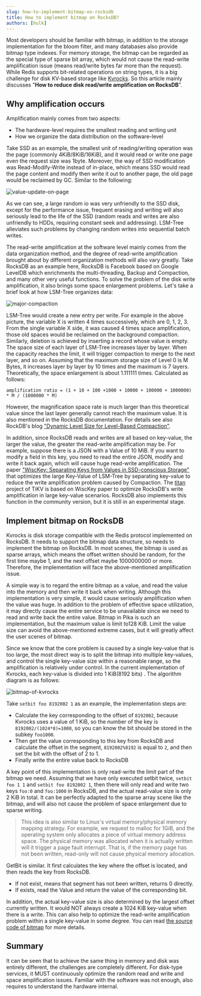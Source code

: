 ```yaml
---
slug: how-to-implement-bitmap-on-rocksdb
title: How to implement bitmap on RocksDB?
authors: [hulk]
---
```


Most developers should be familiar with bitmap, in addition to the storage implementation for the bloom filter, and many databases also provide bitmap type indexes. For memory storage, the bitmap can be regarded as the special type of sparse bit array, which would not cause the read-write amplification issue (means read/write bytes far more than the request). While Redis supports bit-related operations on string types, it is a big challenge for disk KV-based storage like [Kvrocks](https://github.com/apache/incubator-kvrocks). So this article mainly discusses "**How to reduce disk read/write amplification on RocksDB**".

<!--truncate-->

## Why amplification occurs

Amplification mainly comes from two aspects:

* The hardware-level requires the smallest reading and writing unit
* How we organize the data distribution on the software-level

Take SSD as an example, the smallest unit of reading/writing operation was the page (commonly 4KiB/8KiB/16KiB), and it would read or write one page even the request size was 1byte. Moreover, the way of SSD modification was Read-Modify-Write instead of in-place, which means SSD would read the page content and modify then write it out to another page, the old page would be reclaimed by GC. Similar to the following:

![value-update-on-page](value-update-on-page.jpeg)

As we can see, a large random io was very unfriendly to the SSD disk, except for the performance issue, frequent erasing and writing will also seriously lead to the life of the SSD (random reads and writes are also unfriendly to HDDs, requiring constant seek and addressing). LSM-Tree alleviates such problems by changing random writes into sequential batch writes.

The read-write amplification at the software level mainly comes from the data organization method, and the degree of read-write amplification brought about by different organization methods will also vary greatly. Take RocksDB as an example here, RocksDB is Facebook based on Google LevelDB which enrichments the multi-threading, Backup and Compaction, and many other very useful functions. To solve the problem of the disk write amplification, it also brings some space enlargement problems. Let's take a brief look at how LSM-Tree organizes data:

![major-compaction](major-compaction.jpeg)

LSM-Tree would create a new entry per write. For example in the above picture, the variable X is written 4 times successively, which are 0, 1, 2, 3. From the single variable X side, it was caused 4 times space amplification, those old spaces would be reclaimed on the background compaction. Similarly, deletion is achieved by inserting a record whose value is empty. The space size of each layer of LSM-Tree increases layer by layer. When the capacity reaches the limit, it will trigger compaction to merge to the next layer, and so on. Assuming that the maximum storage size of Level 0 is M Bytes, it increases layer by layer by 10 times and the maximum is 7 layers. Theoretically, the space enlargement is about 1.111111 times. Calculated as follows:

```text
amplification ratio = (1 + 10 + 100 +1000 + 10000 + 100000 + 1000000) * M / (1000000 * M)
```

However, the magnification space rate is much larger than this theoretical value since the last layer generally cannot reach the maximum value. It is also mentioned in the RocksDB documentation. For details see also RockDB's blog ["Dynamic Level Size for Level-Based Compaction"](https://rocksdb.org/blog/2015/07/23/dynamic-level.html).

In addition, since RocksDB reads and writes are all based on key-value, the larger the value, the greater the read-write amplification may be. For example, suppose there is a JSON with a Value of 10 MiB. If you want to modify a field in this key, you need to read the entire JSON, modify and write it back again, which will cause huge read-write amplification. The paper ["WiscKey: Separating Keys from Values ​​in SSD-conscious Storage"](https://www.usenix.org/system/files/conference/fast16/fast16-papers-lu.pdf) that optimizes the large Key-Value of LSM-Tree by separating key-value to reduce the write amplification problem caused by Compaction. The [titan](https://github.com/tikv/titan) project of TiKV is based on WiscKey paper to optimize RocksDB's write amplification in large key-value scenarios. RocksDB also implements this function in the community version, but it is still in an experimental stage.

## Implement bitmap on RocksDB

Kvrocks is disk storage compatible with the Redis protocol implemented on RocksDB. It needs to support the bitmap data structure, so needs to implement the bitmap on RocksDB. In most scenes, the bitmap is used as sparse arrays, which means the offset written should be random, for the first time maybe 1, and the next offset maybe 1000000000 or more. Therefore, the implementation will face the above-mentioned amplification issue.

A simple way is to regard the entire bitmap as a value, and read the value into the memory and then write it back when writing. Although this implementation is very simple, it would cause seriously amplification when the value was huge. In addition to the problem of effective space utilization, it may directly cause the entire service to be unavailable since we need to read and write back the entire value. Bitmap in Pika is such an implementation, but the maximum value is limit to128 KiB. Limit the value size can avoid the above-mentioned extreme cases, but it will greatly affect the user scenes of bitmap.

Since we know that the core problem is caused by a single key-value that is too large, the most direct way is to split the bitmap into multiple key-values, and control the single key-value size within a reasonable range, so the amplification is relatively under control. In the current implementation of Kvrocks, each key-value is divided into 1 KiB(8192 bits) . The algorithm diagram is as follows:

![bitmap-of-kvrocks](bitmap-of-kvrocks.jpeg)

Take `setbit foo 8192002 1` as an example, the implementation steps are:

* Calculate the key corresponding to the offset of `8192002`, because Kvrocks uses a value of 1 KiB, so the number of the key is `8192002/(1024*8)=1000`, so you can know the bit should be stored in the subkey `foo1000`.
* Then get the value corresponding to this key from RocksDB and calculate the offset in the segment, `8192002%8192` is equal to `2`, and then set the bit with the offset of 2 to 1.
* Finally write the entire value back to RocksDB

A key point of this implementation is only read-write the limit part of the bitmap we need. Assuming that we have only executed setbit twice, `setbit foo 1 1` and `setbit foo 8192002 1`, then there will only read and write two keys `foo:0` and `foo:1000` in RocksDB, and the actual read-value size is only 2 KiB in total. It can be perfectly adapted to the sparse array scene like the bitmap, and will also not cause the problem of space enlargement due to sparse writing.

> This idea is also similar to Linux's virtual memory/physical memory mapping strategy. For example, we request to malloc for 1GiB, and the operating system only allocates a piece of virtual memory address space. The physical memory was allocated when it is actually written will it trigger a page fault interrupt. That is, if the memory page has not been written, read-only will not cause physical memory allocation.

GetBit is similar. It first calculates the key where the offset is located, and then reads the key from RocksDB.

* If not exist, means that segment has not been written, returns 0 directly.
* If exists, read the Value and return the value of the corresponding bit.

In addition, the actual key-value size is also determined by the largest offset currently written. It would NOT always create a 1024 KiB key-value when there is a write. This can also help to optimize the read-write amplification problem within a single key-value in some degree. You can read [the source code of bitmap](https://github.com/KvrocksLabs/kvrocks/blob/unstable/src/redis_bitmap.cc) for more details.

## Summary

It can be seen that to achieve the same thing in memory and disk was entirely different, the challenges are completely different. For disk-type services, it MUST continuously optimize the random read and write and space amplification issues. Familiar with the software was not enough, also requires to understand the hardware internal.
